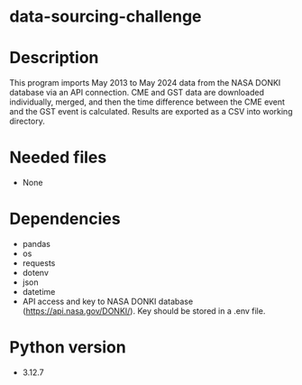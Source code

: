 # data-sourcing-challenge
# Description
This program imports May 2013 to May 2024 data from the NASA DONKI database via an API connection.  CME and GST data are downloaded individually, merged, and then the time difference between the CME event and the GST event is calculated.  Results are exported as a CSV into working directory. 
# Needed files
- None
# Dependencies
- pandas
- os
- requests
- dotenv
- json
- datetime
- API access and key to NASA DONKI database (https://api.nasa.gov/DONKI/).  Key should be stored in a .env file.
# Python version
- 3.12.7
